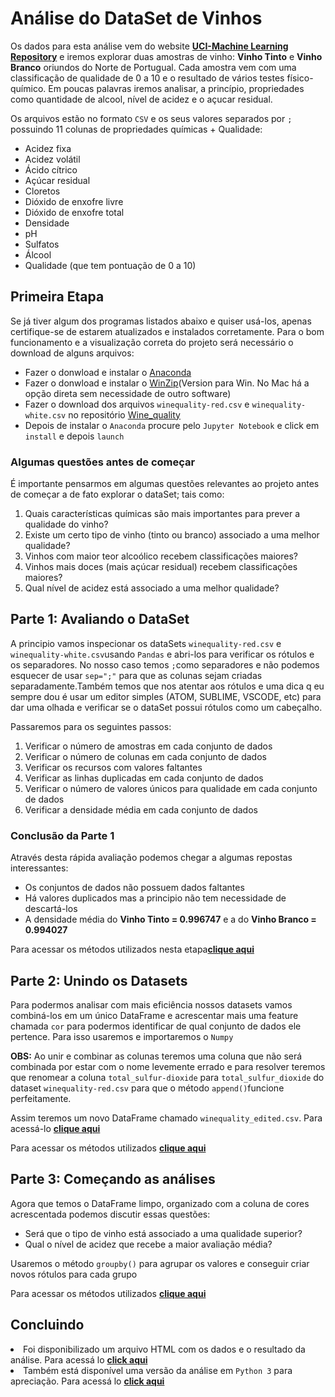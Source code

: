 # Análise do DataSet de Vinhos

<p>Os dados para esta análise vem do website <b><a href="https://archive.ics.uci.edu/ml/datasets/Wine+Quality">UCI-Machine Learning Repository</a></b> e iremos explorar duas amostras de vinho: <b>Vinho Tinto</b> e <b>Vinho Branco</b> oriundos do Norte de Portugual. Cada amostra vem com uma classificação de qualidade de 0 a 10 e o resultado de vários testes físico-químico. Em poucas palavras iremos analisar, a princípio, propriedades como quantidade de alcool, nível de acidez e o açucar residual.</p>
<p>Os arquivos estão no formato <code>CSV</code> e os seus valores separados por <code>;</code> possuindo 11 colunas de propriedades químicas + Qualidade:</p>
<ul>
  <li>Acidez fixa</li>
  <li>Acidez volátil</li>
  <li>Ácido cítrico</li>
  <li>Açúcar residual</li>
  <li>Cloretos</li>
  <li>Dióxido de enxofre livre</li>
  <li>Dióxido de enxofre total</li>
  <li>Densidade</li>
  <li>pH</li>
  <li>Sulfatos</li>
  <li>Álcool</li>
  <li>Qualidade (que tem pontuação de 0 a 10)</li>
</ul>

## Primeira Etapa

Se já tiver algum dos programas listados abaixo e quiser usá-los, apenas certifique-se de estarem atualizados e instalados corretamente. Para o bom funcionamento e a visualização correta do projeto será necessário o download de alguns arquivos:
<ul>
  <li>Fazer o donwload e instalar o <a href="https://www.anaconda.com/">Anaconda</a></li>
  <li>Fazer o donwload e instalar o <a href="https://www.winzip.com/win/en/downwz.html">WinZip</a>(Version para Win. No Mac há a opção direta sem necessidade de outro software)</li>
  <li>Fazer o download dos arquivos <code>winequality-red.csv</code> e <code>winequality-white.csv</code> no repositório <a href="https://github.com/sergioseo/Wine_quality">Wine_quality</a></li>
  <li>Depois de instalar o <code>Anaconda</code> procure pelo <code>Jupyter Notebook</code> e click em <code>install</code> e depois <code>launch</code></li>
</ul>
  
### Algumas questões antes de começar
<p>É importante pensarmos em algumas questões relevantes ao projeto antes de começar a de fato explorar o dataSet; tais como:
  <ol>
    <li>Quais características químicas são mais importantes para prever a qualidade do vinho?</li>
    <li>Existe um certo tipo de vinho (tinto ou branco) associado a uma melhor qualidade?</li>
    <li>Vinhos com maior teor alcoólico recebem classificações maiores?</li>
    <li>Vinhos mais doces (mais açúcar residual) recebem classificações maiores?</li>
    <li>Qual nível de acidez está associado a uma melhor qualidade?</li>
  </ol>

## Parte 1: Avaliando o DataSet
<p>A principio vamos inspecionar os dataSets <code>winequality-red.csv</code> e <code>winequality-white.csv</code>usando  <code>Pandas</code> e abri-los para verificar os rótulos e os separadores. No nosso caso temos <code>;</code>como separadores e não podemos esquecer de usar <code>sep=";"</code> para que as colunas sejam criadas separadamente.Também temos que nos atentar aos rótulos e uma dica q eu sempre dou é usar um editor simples (ATOM, SUBLIME, VSCODE, etc) para dar uma olhada e verificar se o dataSet possui rótulos como um cabeçalho.
<p>Passaremos para os seguintes passos:</p>
<ol>
  <li>Verificar o número de amostras em cada conjunto de dados</li>
  <li>Verificar o número de colunas em cada conjunto de dados</li>
  <li>Verificar os recursos com valores faltantes</li>
  <li>Verificar as linhas duplicadas em cada conjunto de dados</li>
  <li>Verificar o número de valores únicos para qualidade em cada conjunto de dados</li>
  <li>Verificar a densidade média em cada conjunto de dados</li>
</ol>

### Conclusão da Parte 1
<p>Através desta rápida avaliação podemos chegar a algumas repostas interessantes:</p>
  <ul>
  <li>Os conjuntos de dados não possuem dados faltantes</li>
  <li>Há valores duplicados mas a principio não tem necessidade de descartá-los</li>
  <li>A densidade média do <b>Vinho Tinto = 0.996747</b> e a do <b>Vinho Branco = 0.994027</b></li>
  </ul>
<p>Para acessar os métodos utilizados nesta etapa<b><a href="https://github.com/sergioseo/Wine_quality/blob/master/avaliando_parte_1.ipynb">clique aqui</a></b>  
</p>

## Parte 2: Unindo os Datasets

<p>Para podermos analisar com mais eficiência nossos datasets vamos combiná-los em um único DataFrame e acrescentar mais uma feature chamada <code>cor</code> para podermos identificar de qual conjunto de dados ele pertence. Para isso usaremos e importaremos o <code>Numpy</code></p>
<p><b>OBS:</b> Ao unir e combinar as colunas teremos uma coluna que não será combinada por estar com o nome levemente errado e para resolver teremos que renomear a coluna <code>total_sulfur-dioxide</code> para <code>total_sulfur_dioxide</code> do dataset <code>winequality-red.csv</code> para que o método <code>append()</code>funcione perfeitamente.
<p>Assim teremos um novo DataFrame chamado <code>winequality_edited.csv</code>. Para acessá-lo <b><a href="https://github.com/sergioseo/Wine_quality/blob/master/winequality_edited.csv">clique aqui</a></b>
<p>Para acessar os métodos utilizados <b><a href="https://github.com/sergioseo/Wine_quality/blob/master/unindo_datasets_parte_2.ipynb">clique aqui</a></b>  
</p>

## Parte 3: Começando as análises
<p>Agora que temos o DataFrame limpo, organizado com a coluna de cores acrescentada podemos discutir essas questões:</p>
<ul>
  <li>Será que o tipo de vinho está associado a uma qualidade superior?</li>
  <li>Qual o nível de acidez que recebe a maior avaliação média?</li>
</ul>
<p>Usaremos o método <code>groupby()</code> para agrupar os valores e conseguir criar novos rótulos para cada grupo</p>
<p>Para acessar os métodos utilizados <b><a href="https://github.com/sergioseo/Wine_quality/blob/master/comecando_as_analises_parte_3.ipynb">clique aqui</a></b>  
</p>





## Concluindo
  <li>Foi disponibilizado um arquivo HTML com os dados e o resultado da análise. Para acessá lo <b><a href="https://github.com/sergioseo/MotivateCo/blob/master/chicago_bike.html">click aqui<a/></b>
  <li>Também está disponível uma versão da análise em <code>Python 3</code> para apreciação. Para acessá lo <b><a href="https://github.com/sergioseo/MotivateCo/blob/master/chicago_bike.py">click aqui<a/></b>

